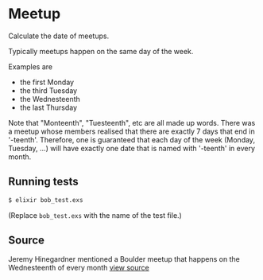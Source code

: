 # Meetup

Calculate the date of meetups.

Typically meetups happen on the same day of the week.

Examples are

- the first Monday
- the third Tuesday
- the Wednesteenth
- the last Thursday

Note that "Monteenth", "Tuesteenth", etc are all made up words. There
was a meetup whose members realised that there are exactly 7 days that
end in '-teenth'. Therefore, one is guaranteed that each day of the week
(Monday, Tuesday, ...) will have exactly one date that is named with '-teenth'
in every month.

## Running tests

```bash
$ elixir bob_test.exs
```

(Replace `bob_test.exs` with the name of the test file.)

## Source

Jeremy Hinegardner mentioned a Boulder meetup that happens on the Wednesteenth of every month [view source](https://twitter.com/copiousfreetime)
